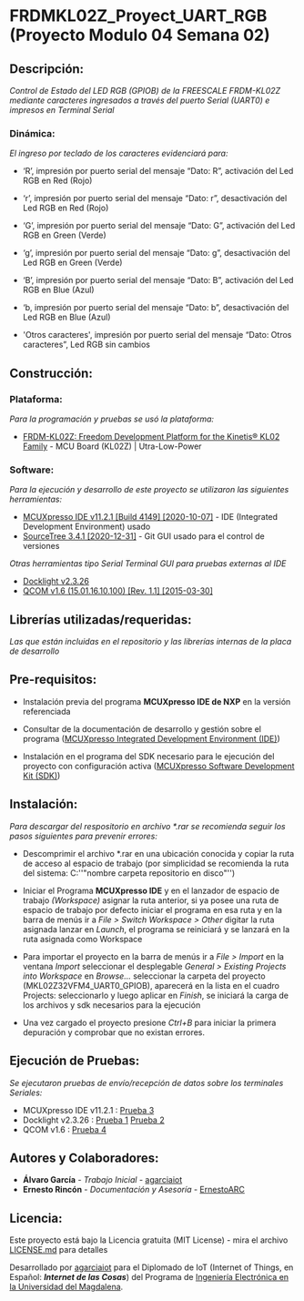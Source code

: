 # FRDMKL02Z_Proyect_UART_RGB (Proyecto Modulo 04 Semana 02)

## Descripción:

_Control de Estado del LED RGB (GPIOB) de la FREESCALE FRDM-KL02Z mediante caracteres ingresados a través del puerto Serial (UART0) e impresos en Terminal Serial_

### Dinámica:

_El ingreso por teclado de los caracteres evidenciará para:_

* ‘R’, impresión por puerto serial del mensaje “Dato: R”, activación del Led RGB en Red (Rojo)

* ‘r’, impresión por puerto serial del mensaje “Dato: r”, desactivación del Led RGB en Red (Rojo)

* ‘G’, impresión por puerto serial del mensaje “Dato: G”, activación del Led RGB en Green (Verde)

* ‘g’, impresión por puerto serial del mensaje “Dato: g”, desactivación del Led RGB en Green (Verde)

* ‘B’, impresión por puerto serial del mensaje “Dato: B”, activación del Led RGB en Blue (Azul)

* ‘b, impresión por puerto serial del mensaje “Dato: b”, desactivación del Led RGB en Blue (Azul)

* 'Otros caracteres', impresión por puerto serial del mensaje “Dato: Otros caracteres”, Led RGB sin cambios

## Construcción:

### Plataforma:

_Para la programación y pruebas se usó la plataforma:_

* [FRDM-KL02Z: Freedom Development Platform for the Kinetis® KL02 Family](https://www.nxp.com/design/development-boards/freedom-development-boards/mcu-boards/freedom-development-platform-for-the-kinetis-kl02-family:FRDM-KL02Z) - MCU Board (KL02Z) | Utra-Low-Power

### Software:

_Para la ejecución y desarrollo de este proyecto se utilizaron las siguientes herramientas:_

* [MCUXpresso IDE v11.2.1 [Build 4149] [2020-10-07]](https://www.nxp.com/design/software/development-software/mcuxpresso-software-and-tools-/mcuxpresso-integrated-development-environment-ide:MCUXpresso-IDE) - IDE (Integrated Development Environment) usado
* [SourceTree 3.4.1 [2020-12-31]](https://www.sourcetreeapp.com/) - Git GUI usado para el control de versiones

_Otras herramientas tipo Serial Terminal GUI para pruebas externas al IDE_
* [Docklight v2.3.26](https://docklight.de/downloads/)
* [QCOM v1.6 (15.01.16.10.100) [Rev. 1.1] [2015-03-30]](https://www.quectel.com/product/ec25.htm)

## Librerías utilizadas/requeridas:

_Las que están incluidas en el repositorio y las librerías internas de la placa de desarrollo_

## Pre-requisitos:

* Instalación previa del programa **MCUXpresso IDE de NXP** en la versión referenciada

* Consultar de la documentación de desarrollo y gestión sobre el programa ([MCUXpresso Integrated Development Environment (IDE)](https://www.nxp.com/design/software/development-software/mcuxpresso-software-and-tools-/mcuxpresso-integrated-development-environment-ide:MCUXpresso-IDE?&tab=Documentation_Tab&linkline=Users-Guide))

* Instalación en el programa del SDK necesario para le ejecución del proyecto con configuración activa ([MCUXpresso Software Development Kit (SDK)](https://www.nxp.com/design/software/development-software/mcuxpresso-software-and-tools-/mcuxpresso-software-development-kit-sdk:MCUXpresso-SDK))

## Instalación:

_Para descargar del respositorio en archivo *.rar se recomienda seguir los pasos siguientes para prevenir errores:_

* Descomprimir el archivo *.rar en una ubicación conocida y copiar la ruta de acceso al espacio de trabajo (por simplicidad se recomienda la ruta del sistema: C:'\'"nombre carpeta repositorio en disco"'\')

* Iniciar el Programa **MCUXpresso IDE** y en el lanzador de espacio de trabajo _(Workspace)_ asignar la ruta anterior, si ya posee una ruta de espacio de trabajo por defecto iniciar el programa en esa ruta y en la barra de menús ir a _File > Switch Workspace > Other_ digitar la ruta asignada lanzar en _Launch_, el programa se reiniciará y se lanzará en la ruta asignada como Workspace

* Para importar el proyecto en la barra de menús ir a _File > Import_ en la ventana _Import_ seleccionar el desplegable _General > Existing Projects into Workspace_ en _Browse..._ seleccionar la carpeta del proyecto (MKL02Z32VFM4_UART0_GPIOB), aparecerá en la lista en el cuadro Projects: seleccionarlo y luego aplicar en _Finish_, se iniciará la carga de los archivos y sdk necesarios para la ejecución

* Una vez cargado el proyecto presione _Ctrl+B_ para iniciar la primera depuración y comprobar que no existan errores.

## Ejecución de Pruebas:

_Se ejecutaron pruebas de envío/recepción de datos sobre los terminales Seriales:_

* MCUXpresso IDE v11.2.1 : [Prueba 3](https://youtu.be/bVmbKxVhHnM)
* Docklight v2.3.26 : [Prueba 1](https://youtu.be/1lvIfqMq1qI) [Prueba 2](https://youtu.be/WqFARkfWEKw)
* QCOM v1.6 : [Prueba 4](https://youtu.be/M6Pcw2XFyzI)

## Autores y Colaboradores:

* **Álvaro García** - *Trabajo Inicial* - [agarciaiot](https://github.com/agarciaiot)
* **Ernesto Rincón** - *Documentación y Asesoría* - [ErnestoARC](https://github.com/ErnestoARC)

## Licencia:

Este proyecto está bajo la Licencia gratuita (MIT License) - mira el archivo [LICENSE.md](LICENSE.md) para detalles

Desarrollado por [agarciaiot](https://github.com/agarciaiot) para el Diplomado de IoT (Internet of Things, en Español: _**Internet de las Cosas**_) del Programa de [Ingeniería Electrónica en la Universidad del Magdalena](https://www.unimagdalena.edu.co/presentacionPrograma/Programa/1005).
